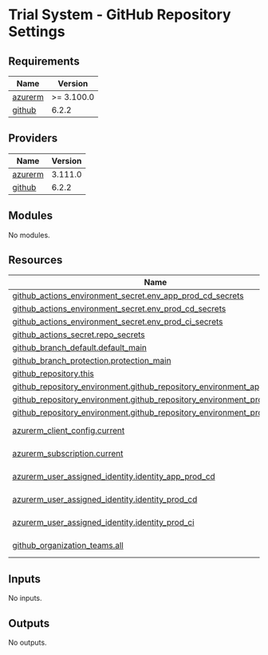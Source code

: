 # Trial System - GitHub Repository Settings

<!-- markdownlint-disable -->
<!-- BEGINNING OF PRE-COMMIT-TERRAFORM DOCS HOOK -->
## Requirements

| Name | Version |
|------|---------|
| <a name="requirement_azurerm"></a> [azurerm](#requirement\_azurerm) | >= 3.100.0 |
| <a name="requirement_github"></a> [github](#requirement\_github) | 6.2.2 |

## Providers

| Name | Version |
|------|---------|
| <a name="provider_azurerm"></a> [azurerm](#provider\_azurerm) | 3.111.0 |
| <a name="provider_github"></a> [github](#provider\_github) | 6.2.2 |

## Modules

No modules.

## Resources

| Name | Type |
|------|------|
| [github_actions_environment_secret.env_app_prod_cd_secrets](https://registry.terraform.io/providers/integrations/github/6.2.2/docs/resources/actions_environment_secret) | resource |
| [github_actions_environment_secret.env_prod_cd_secrets](https://registry.terraform.io/providers/integrations/github/6.2.2/docs/resources/actions_environment_secret) | resource |
| [github_actions_environment_secret.env_prod_ci_secrets](https://registry.terraform.io/providers/integrations/github/6.2.2/docs/resources/actions_environment_secret) | resource |
| [github_actions_secret.repo_secrets](https://registry.terraform.io/providers/integrations/github/6.2.2/docs/resources/actions_secret) | resource |
| [github_branch_default.default_main](https://registry.terraform.io/providers/integrations/github/6.2.2/docs/resources/branch_default) | resource |
| [github_branch_protection.protection_main](https://registry.terraform.io/providers/integrations/github/6.2.2/docs/resources/branch_protection) | resource |
| [github_repository.this](https://registry.terraform.io/providers/integrations/github/6.2.2/docs/resources/repository) | resource |
| [github_repository_environment.github_repository_environment_app_prod_cd](https://registry.terraform.io/providers/integrations/github/6.2.2/docs/resources/repository_environment) | resource |
| [github_repository_environment.github_repository_environment_prod_cd](https://registry.terraform.io/providers/integrations/github/6.2.2/docs/resources/repository_environment) | resource |
| [github_repository_environment.github_repository_environment_prod_ci](https://registry.terraform.io/providers/integrations/github/6.2.2/docs/resources/repository_environment) | resource |
| [azurerm_client_config.current](https://registry.terraform.io/providers/hashicorp/azurerm/latest/docs/data-sources/client_config) | data source |
| [azurerm_subscription.current](https://registry.terraform.io/providers/hashicorp/azurerm/latest/docs/data-sources/subscription) | data source |
| [azurerm_user_assigned_identity.identity_app_prod_cd](https://registry.terraform.io/providers/hashicorp/azurerm/latest/docs/data-sources/user_assigned_identity) | data source |
| [azurerm_user_assigned_identity.identity_prod_cd](https://registry.terraform.io/providers/hashicorp/azurerm/latest/docs/data-sources/user_assigned_identity) | data source |
| [azurerm_user_assigned_identity.identity_prod_ci](https://registry.terraform.io/providers/hashicorp/azurerm/latest/docs/data-sources/user_assigned_identity) | data source |
| [github_organization_teams.all](https://registry.terraform.io/providers/integrations/github/6.2.2/docs/data-sources/organization_teams) | data source |

## Inputs

No inputs.

## Outputs

No outputs.
<!-- END OF PRE-COMMIT-TERRAFORM DOCS HOOK -->
